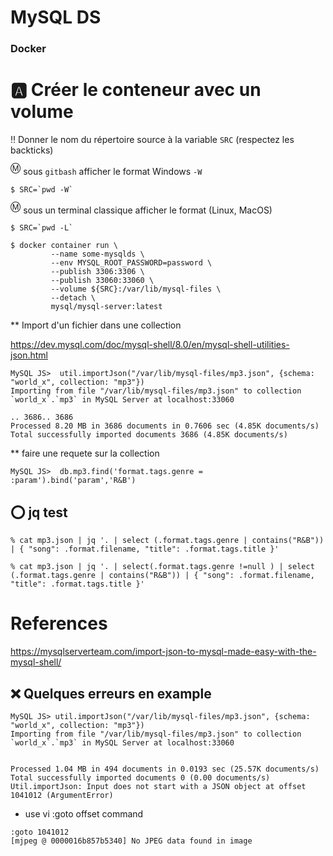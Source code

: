 # MySQL DS

### Docker


# :a: Créer le conteneur avec un volume

:bangbang: Donner le nom du répertoire source à la variable `SRC` (respectez les backticks)

<sup>:m:</sup> sous `gitbash` afficher le format Windows `-W`

```
$ SRC=`pwd -W`
```

<sup>:m:</sup> sous un terminal classique afficher le format (Linux, MacOS)

```
$ SRC=`pwd -L`
```

```
$ docker container run \
         --name some-mysqlds \
         --env MYSQL_ROOT_PASSWORD=password \
         --publish 3306:3306 \
         --publish 33060:33060 \
         --volume ${SRC}:/var/lib/mysql-files \
         --detach \
         mysql/mysql-server:latest
```

** Import d'un fichier dans une collection

https://dev.mysql.com/doc/mysql-shell/8.0/en/mysql-shell-utilities-json.html

```
MySQL JS>  util.importJson("/var/lib/mysql-files/mp3.json", {schema: "world_x", collection: "mp3"})
Importing from file "/var/lib/mysql-files/mp3.json" to collection `world_x`.`mp3` in MySQL Server at localhost:33060

.. 3686.. 3686
Processed 8.20 MB in 3686 documents in 0.7606 sec (4.85K documents/s)
Total successfully imported documents 3686 (4.85K documents/s)
```

** faire une requete sur la collection


```
MySQL JS>  db.mp3.find('format.tags.genre = :param').bind('param','R&B')
```



## :o: jq test

```
% cat mp3.json | jq '. | select (.format.tags.genre | contains("R&B")) | { "song": .format.filename, "title": .format.tags.title }'
```

```
% cat mp3.json | jq '. | select(.format.tags.genre !=null ) | select (.format.tags.genre | contains("R&B")) | { "song": .format.filename, "title": .format.tags.title }'
```
# References

https://mysqlserverteam.com/import-json-to-mysql-made-easy-with-the-mysql-shell/





## :x: Quelques erreurs en example


```
MySQL JS> util.importJson("/var/lib/mysql-files/mp3.json", {schema: "world_x", collection: "mp3"})
Importing from file "/var/lib/mysql-files/mp3.json" to collection `world_x`.`mp3` in MySQL Server at localhost:33060


Processed 1.04 MB in 494 documents in 0.0193 sec (25.57K documents/s)
Total successfully imported documents 0 (0.00 documents/s)
Util.importJson: Input does not start with a JSON object at offset 1041012 (ArgumentError)
```

* use vi :goto offset command

```
:goto 1041012
[mjpeg @ 0000016b857b5340] No JPEG data found in image
```

